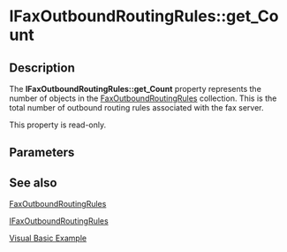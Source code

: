 # IFaxOutboundRoutingRules::get_Count

## Description

The **IFaxOutboundRoutingRules::get_Count** property represents the number of objects in the [FaxOutboundRoutingRules](https://learn.microsoft.com/previous-versions/windows/desktop/fax/-mfax-faxoutboundroutingrules) collection. This is the total number of outbound routing rules associated with the fax server.

This property is read-only.

## Parameters

## See also

[FaxOutboundRoutingRules](https://learn.microsoft.com/previous-versions/windows/desktop/fax/-mfax-faxoutboundroutingrules)

[IFaxOutboundRoutingRules](https://learn.microsoft.com/previous-versions/windows/desktop/api/faxcomex/nn-faxcomex-ifaxoutboundroutingrules)

[Visual Basic Example](https://learn.microsoft.com/previous-versions/windows/desktop/fax/-mfax-creating-and-managing-outbound-routing-rules)